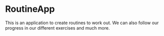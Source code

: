 # RoutineApp
This is an application to create routines to work out. We can also follow our progress in our different exercises and much more.
